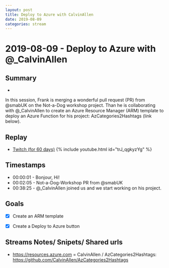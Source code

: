 ```yaml
---
layout: post
title: Deploy to Azure with CalvinAllen
date: 2019-08-09
categories: stream
---
```



# 2019-08-09 - Deploy to Azure with @_CalvinAllen

## Summary
-

In this session, Frank is merging a wonderful pull request (PR) from @smabUK on the Not-a-Dog workshop  project. Than he is collaborating with @_CalvinAllen to create an Azure Resource Manager (ARM) template to deploy an Azure Function for his project: AzCategories2Hashtags (link below). 

## Replay


- [Twitch (for 60 days)](https://www.twitch.tv/videos/464789143)
{% include youtube.html id="trJ_qgkyzYg" %}
<br/><!--more-->


## Timestamps


- 00:00:01 - Bonjour, Hi!
- 00:02:05 - Not-a-Dog-Workshop PR from @smabUK
- 00:38:25 - @_CalvinAllen joined us and we start working on his project.


Goals
-----

- [X] Create an ARM template
- [X] Create a Deploy to Azure button


Streams Notes/ Snipets/ Shared urls
-----------------------------------

- https://resources.azure.com
= CalvinAllen / AzCategories2Hashtags: https://github.com/CalvinAllen/AzCategories2Hashtags
